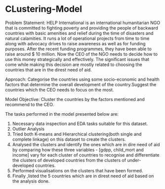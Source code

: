 # CLustering-Model

Problem Statement:
HELP International is an international humanitarian NGO that is committed to fighting poverty and providing the people of backward countries with basic amenities and relief during the time of disasters and natural calamities. It runs a lot of operational projects from time to time along with advocacy drives to raise awareness as well as for funding purposes. After the recent funding programmes, they have been able to raise around $ 10 million. Now the CEO of the NGO needs to decide how to use this money strategically and effectively. The significant issues that come while making this decision are mostly related to choosing the countries that are in the direst need of aid.

Approach:
Categorise the countries using some socio-economic and health factors that determine the overall development of the country.Suggest the countries which the CEO needs to focus on the most.

Model Objective:
Cluster the countries by the factors mentioned and recommend to the CEO.

The tasks performed in the model presented below are:
1. Necessary data inspection and EDA tasks suitable for this dataset.
2. Outlier Analysis
3. Tried both K-means and Hierarchical clustering(both single and complete linkage) on this dataset to create the clusters.
4. Analysed the clusters and identify the ones which are in dire need of aid by comparing how these three variables - [gdpp, child_mort and income] vary for each cluster of countries to recognise and differentiate the clusters of developed countries from the clusters of under-developed countries.
5. Performed visualisations on the clusters that have been formed.
6. Finally ,listed the 5 countries which are in direst need of aid based on the analysis done.
